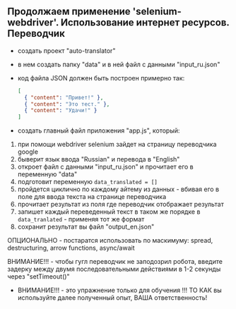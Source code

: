 ## Продолжаем применение 'selenium-webdriver'. Использование интернет ресурсов. Переводчик


* создать проект "auto-translator"
* в нем создать папку "data" и в ней файл с данными "input_ru.json"
* код файла JSON должен быть построен примерно так:
  
  ```json
  [
    { "content": "Привет!" },
    { "content": "Это тест." },
    { "content": "Удачи!" }
  ]
  ```
* создать главный файл приложения "app.js",  который:
 1. при помощи webdriver selenium зайдет на страницу переводчика google 
 2. быверит язык ввода "Russian" и перевода в "English"
 3. откроет файл с данными "input_ru.json" и прочитает его в переменную "data"
 4. подготовит переменную ```data_translated = []```
 5. пройдется циклично по каждому айтему из данных - вбивая его в поле для ввода текста на странице переводчика
 6. прочитает результат из поля где переводчик отображает результат
 7. запишет каждый переведенный текст в таком же порядке в ```data_tranlated``` - применяя тот же формат
 8. сохранит результат вы файл "output_en.json" 

ОПЦИОНАЛЬНО - постаратся использовать по маскимуму: spread, destructuring, arrow functions, async/await

ВНИМАНИЕ!!! - чтобы гугл переводчик не заподозрил робота, введите задерку между двумя последовательными действиями в 1-2 секунды через "setTimeout()"

* ВНИМАНИЕ!!! - это упражнение только для обучения !!! ТО КАК вы используйте далее полученный опыт, ВАША ответственность!
